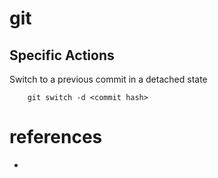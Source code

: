 # git

## Specific Actions

Switch to a previous commit in a detached state
```
    git switch -d <commit hash>
```

# references
- 
